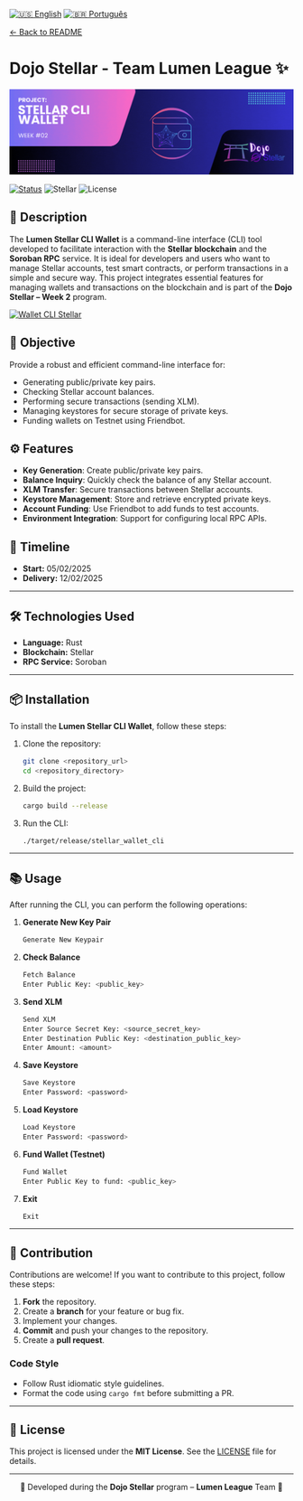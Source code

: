 [![🇺🇸 English](https://img.shields.io/badge/Lang-EN-blue)](./challenge2-en.md)
[![🇧🇷 Português](https://img.shields.io/badge/Lang-PT--BR-green)](./challenge2.md)

[← Back to README](../README-en.md)

# Dojo Stellar - Team Lumen League ✨

<p align="center">
  <img src="./letreiro_lumen_wallet-en.gif" alt="Lumen League Logo" width="1000">
</p>

[![Status](https://img.shields.io/badge/Status-Concluded-green)](#)
![Stellar](https://img.shields.io/badge/Stellar-Blockchain-blue)
![License](https://img.shields.io/badge/License-MIT-green)

## 📜 Description
The **Lumen Stellar CLI Wallet** is a command-line interface (CLI) tool developed to facilitate interaction with the **Stellar blockchain** and the **Soroban RPC** service. It is ideal for developers and users who want to manage Stellar accounts, test smart contracts, or perform transactions in a simple and secure way. This project integrates essential features for managing wallets and transactions on the blockchain and is part of the **Dojo Stellar – Week 2** program.

[![Wallet CLI Stellar](https://img.shields.io/badge/Wallet%20CLI-Access%20Now-FFD700?style=for-the-badge&logo=stellar)](https://crates.io/crates/stellar_cli_wallet_lumen)

## 🚀 Objective
Provide a robust and efficient command-line interface for:
- Generating public/private key pairs.
- Checking Stellar account balances.
- Performing secure transactions (sending XLM).
- Managing keystores for secure storage of private keys.
- Funding wallets on Testnet using Friendbot.

## ⚙️ Features
- **Key Generation**: Create public/private key pairs.  
- **Balance Inquiry**: Quickly check the balance of any Stellar account.  
- **XLM Transfer**: Secure transactions between Stellar accounts.  
- **Keystore Management**: Store and retrieve encrypted private keys.  
- **Account Funding**: Use Friendbot to add funds to test accounts.  
- **Environment Integration**: Support for configuring local RPC APIs.

## 📅 Timeline
- **Start:** 05/02/2025  
- **Delivery:** 12/02/2025  

---

## 🛠️ Technologies Used
- **Language:** Rust  
- **Blockchain:** Stellar  
- **RPC Service:** Soroban  

---

## 📦 Installation
To install the **Lumen Stellar CLI Wallet**, follow these steps:

1. Clone the repository:  
   ```bash
   git clone <repository_url>
   cd <repository_directory>
   ```

2. Build the project:  
   ```bash
   cargo build --release
   ```

3. Run the CLI:  
   ```bash
   ./target/release/stellar_wallet_cli
   ```

---

## 📚 Usage
After running the CLI, you can perform the following operations:

1. **Generate New Key Pair**  
   ```bash
   Generate New Keypair
   ```

2. **Check Balance**  
   ```bash
   Fetch Balance
   Enter Public Key: <public_key>
   ```

3. **Send XLM**  
   ```bash
   Send XLM
   Enter Source Secret Key: <source_secret_key>
   Enter Destination Public Key: <destination_public_key>
   Enter Amount: <amount>
   ```

4. **Save Keystore**  
   ```bash
   Save Keystore
   Enter Password: <password>
   ```

5. **Load Keystore**  
   ```bash
   Load Keystore
   Enter Password: <password>
   ```

6. **Fund Wallet (Testnet)**  
   ```bash
   Fund Wallet
   Enter Public Key to fund: <public_key>
   ```

7. **Exit**  
   ```bash
   Exit
   ```

---

## 🤝 Contribution
Contributions are welcome! If you want to contribute to this project, follow these steps:

1. **Fork** the repository.  
2. Create a **branch** for your feature or bug fix.  
3. Implement your changes.  
4. **Commit** and push your changes to the repository.  
5. Create a **pull request**.  

### Code Style
- Follow Rust idiomatic style guidelines.  
- Format the code using `cargo fmt` before submitting a PR.

---

## 📄 License
This project is licensed under the **MIT License**. See the [LICENSE](./LICENSE) file for details.

---

<p align="center">🌟 Developed during the <strong>Dojo Stellar</strong> program – <strong>Lumen League</strong> Team 🚀</p>
